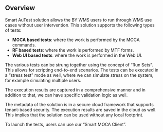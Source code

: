 ## Overview

Smart AuTest solution allows the BY WMS users to run through WMS use cases without user intervention. This solution supports the following types of tests:

- **MOCA based tests**: where the work is performed by the MOCA commands.
- **RF based tests**: where the work is performed by MTF forms.
- **Web UI based tests**: where the work is performed in the Web UI.

The various tests can be strung together using the concept of “Run Sets”. This allows for scripting end-to-end scenarios. The tests can be executed in a “stress test” mode as well, where we can simulate stress on the system, for example simulating multiple users.

The execution results are captured in a comprehensive manner and in addition to that, we can have specific validation logic as well.

The metadata of the solution is in a secure cloud framework that supports tenant-based security. The execution results are saved in the cloud as well. This implies that the solution can be used without any local footprint.

To launch the tests, users can use our “Smart MOCA Client”.
